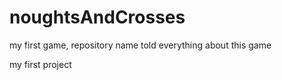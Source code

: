 # noughtsAndCrosses
my first game, repository name told everything about this game

my first project
